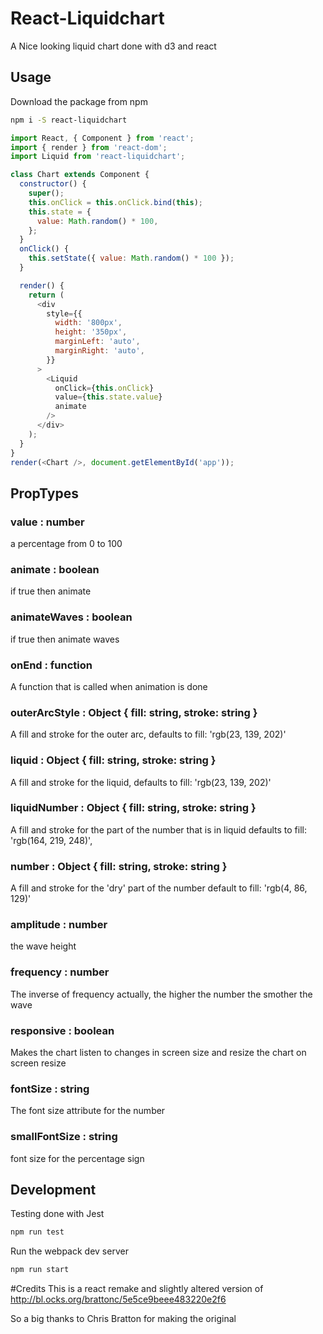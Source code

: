 # React-Liquidchart
A Nice looking liquid chart done with d3 and react

## Usage
Download the package from npm
``` sh
npm i -S react-liquidchart
```
``` js
import React, { Component } from 'react';
import { render } from 'react-dom';
import Liquid from 'react-liquidchart';

class Chart extends Component {
  constructor() {
    super();
    this.onClick = this.onClick.bind(this);
    this.state = {
      value: Math.random() * 100,
    };
  }
  onClick() {
    this.setState({ value: Math.random() * 100 });
  }

  render() {
    return (
      <div
        style={{
          width: '800px',
          height: '350px',
          marginLeft: 'auto',
          marginRight: 'auto',
        }}
      >
        <Liquid
          onClick={this.onClick}
          value={this.state.value}
          animate
        />
      </div>
    );
  }
}
render(<Chart />, document.getElementById('app'));
```

## PropTypes
### value : number
a percentage from 0 to 100
### animate : boolean
if true then animate
### animateWaves : boolean
if true then animate waves
### onEnd : function
A function that is called when animation is done
### outerArcStyle : Object { fill: string, stroke: string }
A fill and stroke for the outer arc, defaults to fill: 'rgb(23, 139, 202)'
### liquid : Object { fill: string, stroke: string }
A fill and stroke for the liquid, defaults to fill: 'rgb(23, 139, 202)'
### liquidNumber : Object { fill: string, stroke: string }
A fill and stroke for the part of the number that is in liquid
defaults to fill: 'rgb(164, 219, 248)',
### number : Object { fill: string, stroke: string }
A fill and stroke for the 'dry' part of the number default to fill: 'rgb(4, 86, 129)'
### amplitude : number
the wave height
### frequency : number
The inverse of frequency actually, the higher the number the smother the wave
### responsive : boolean
Makes the chart listen to changes in screen size and resize the chart on screen resize
### fontSize : string
The font size attribute for the number
### smallFontSize : string
font size for the percentage sign

## Development
Testing done with Jest
``` sh
npm run test
```

Run the webpack dev server
``` sh
npm run start
```

#Credits
This is a react remake and slightly altered version of http://bl.ocks.org/brattonc/5e5ce9beee483220e2f6

So a big thanks to Chris Bratton for making the original